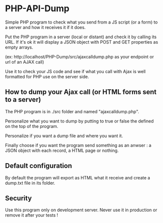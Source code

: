 # PHP-API-Dump

Simple PHP program to check what you send from a JS script (or a form) to a server and how it receives it if it does.

Put the PHP program in a server (local or distant) and check it by  calling its URL. If it's ok it will display a JSON object with POST and GET properties as empty arrays.

(ex: http://localhost/PHP-Dump/src/ajaxcalldump.php as your endpoint or url of an AJAX call)

Use it to check your JS code and see if what you call with Ajax is well formatted for PHP use on the server side.

## How to dump your Ajax call (or HTML forms sent to a server)

The PHP program is in ./src folder and named "ajaxcalldump.php".

Personalize what you want to dump by putting to true or false the defined on the top of the program.

Personalize if you want a dump file and where you want it.

Finally choose if you want the program send something as an anwser : a JSON object with each record, a HTML page or nothing.

## Default configuration

By default the program will export as HTML what it receive and create a dump.txt file in its folder.

## Security

Use this program only on development server. Never use it in production or remove it after your tests !
